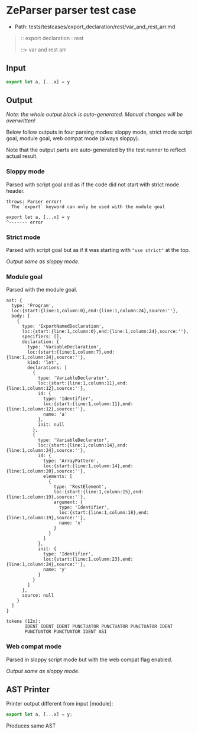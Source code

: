 # ZeParser parser test case

- Path: tests/testcases/export_declaration/rest/var_and_rest_arr.md

> :: export declaration : rest
>
> ::> var and rest arr

## Input

`````js
export let a, [...x] = y
`````

## Output

_Note: the whole output block is auto-generated. Manual changes will be overwritten!_

Below follow outputs in four parsing modes: sloppy mode, strict mode script goal, module goal, web compat mode (always sloppy).

Note that the output parts are auto-generated by the test runner to reflect actual result.

### Sloppy mode

Parsed with script goal and as if the code did not start with strict mode header.

`````
throws: Parser error!
  The `export` keyword can only be used with the module goal

export let a, [...x] = y
^------- error
`````

### Strict mode

Parsed with script goal but as if it was starting with `"use strict"` at the top.

_Output same as sloppy mode._

### Module goal

Parsed with the module goal.

`````
ast: {
  type: 'Program',
  loc:{start:{line:1,column:0},end:{line:1,column:24},source:''},
  body: [
    {
      type: 'ExportNamedDeclaration',
      loc:{start:{line:1,column:0},end:{line:1,column:24},source:''},
      specifiers: [],
      declaration: {
        type: 'VariableDeclaration',
        loc:{start:{line:1,column:7},end:{line:1,column:24},source:''},
        kind: 'let',
        declarations: [
          {
            type: 'VariableDeclarator',
            loc:{start:{line:1,column:11},end:{line:1,column:12},source:''},
            id: {
              type: 'Identifier',
              loc:{start:{line:1,column:11},end:{line:1,column:12},source:''},
              name: 'a'
            },
            init: null
          },
          {
            type: 'VariableDeclarator',
            loc:{start:{line:1,column:14},end:{line:1,column:24},source:''},
            id: {
              type: 'ArrayPattern',
              loc:{start:{line:1,column:14},end:{line:1,column:20},source:''},
              elements: [
                {
                  type: 'RestElement',
                  loc:{start:{line:1,column:15},end:{line:1,column:19},source:''},
                  argument: {
                    type: 'Identifier',
                    loc:{start:{line:1,column:18},end:{line:1,column:19},source:''},
                    name: 'x'
                  }
                }
              ]
            },
            init: {
              type: 'Identifier',
              loc:{start:{line:1,column:23},end:{line:1,column:24},source:''},
              name: 'y'
            }
          }
        ]
      },
      source: null
    }
  ]
}

tokens (12x):
       IDENT IDENT IDENT PUNCTUATOR PUNCTUATOR PUNCTUATOR IDENT
       PUNCTUATOR PUNCTUATOR IDENT ASI
`````


### Web compat mode

Parsed in sloppy script mode but with the web compat flag enabled.

_Output same as sloppy mode._

## AST Printer

Printer output different from input [module]:

````js
export let a, [...x] = y;
````

Produces same AST
